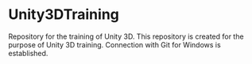 # Unity3DTraining
Repository for the training of Unity 3D.
This repository is created for the purpose of Unity 3D training.
Connection with Git for Windows is established.